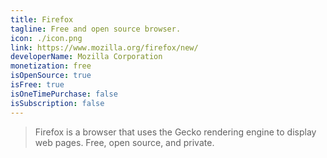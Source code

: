 ```yaml
---
title: Firefox
tagline: Free and open source browser.
icon: ./icon.png
link: https://www.mozilla.org/firefox/new/
developerName: Mozilla Corporation
monetization: free
isOpenSource: true
isFree: true
isOneTimePurchase: false
isSubscription: false
---
```


> Firefox is a browser that uses the Gecko rendering engine to display web pages. Free, open source, and private.
